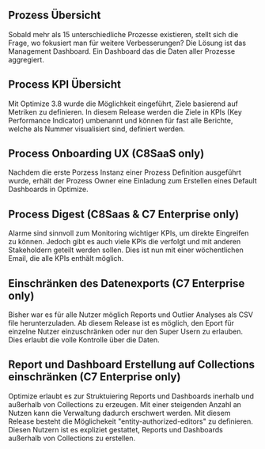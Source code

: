 ## Prozess Übersicht

Sobald mehr als 15 unterschiedliche Prozesse existieren, stellt sich die Frage, wo fokusiert man für weitere Verbesserungen? Die Lösung ist das Management Dashboard. Ein Dashboard das die Daten aller Prozesse aggregiert.

## Process KPI Übersicht

Mit Optimize 3.8 wurde die Möglichkeit eingeführt, Ziele basierend auf Metriken zu definieren. In diesem Release werden die Ziele in KPIs (Key Performance Indicator) umbenannt und können für fast alle Berichte, welche als Nummer visualisiert sind, definiert werden.

## Process Onboarding UX (C8SaaS only)

Nachdem die erste Porzess Instanz einer Prozess Definition ausgeführt wurde, erhält der Prozess Owner eine Einladung zum Erstellen eines Default Dashboards in Optimize.

## Process Digest (C8Saas & C7 Enterprise only)

Alarme sind sinnvoll zum Monitoring wichtiger KPIs, um direkte Eingreifen zu können. Jedoch gibt es auch viele KPIs die verfolgt und mit anderen Stakeholdern geteilt werden sollen. Dies ist nun mit einer wöchentlichen Email, die alle KPIs enthält möglich.

## Einschränken des Datenexports (C7 Enterprise only)

Bisher war es für alle Nutzer möglich Reports und Outlier Analyses als CSV file herunterzuladen. Ab diesem Release ist es möglich, den Eport für einzelne Nutzer einzuschränken oder nur den Super Usern zu erlauben. Dies erlaubt die volle Kontrolle über die Daten.

## Report und Dashboard Erstellung auf Collections einschränken (C7 Enterprise only)

Optimize erlaubt es zur Struktuiering Reports und Dashboards inerhalb und außerhalb von Collections zu erzeugen. Mit einer steigenden Anzahl an Nutzen kann die Verwaltung dadurch erschwert werden. Mit diesem Release besteht die Möglichekeit "entity-authorized-editors" zu definieren. Diesen Nutzern ist es expliziet gestattet, Reports und Dashboards außerhalb von Collections zu erstellen.